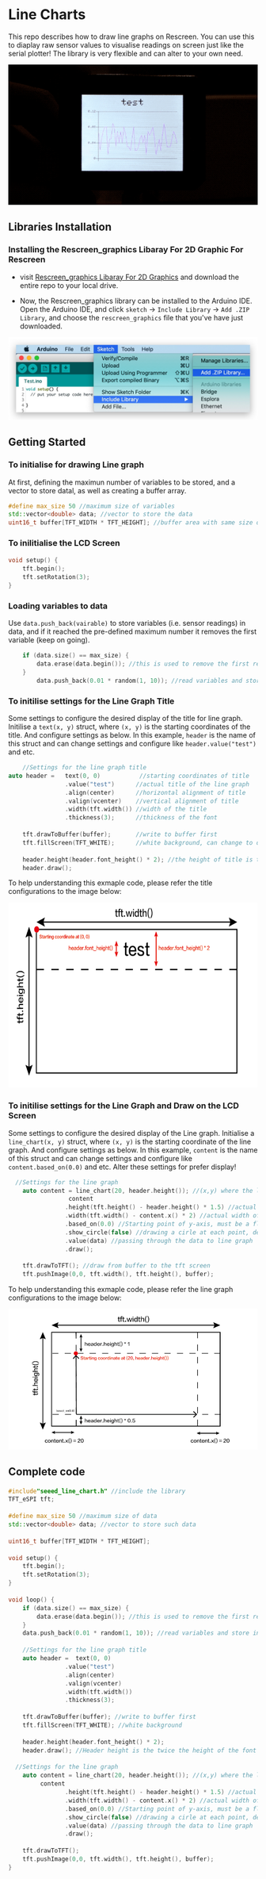 # Line Charts

This repo describes how to draw line graphs on Rescreen. You can use this to diaplay raw sensor values to visualise readings on screen just like the serial plotter! The library is very flexible and can alter to your own need.

<div align=center><img src="https://raw.githubusercontent.com/ansonhe97/rawimages/master/img/C0277.2019-11-27%2018_19_05.gif"/></div>

## Libraries Installation

### Installing the Rescreen_graphics Libaray For 2D Graphic For Rescreen

- visit [Rescreen_graphics Libaray For 2D Graphics](https://github.com/PowerfulCat/Works/tree/master/rescreen_graphics) and download the entire repo to your local drive.

- Now, the Rescreen_graphics library can be installed to the Arduino IDE. Open the Arduino IDE, and click `sketch` -> `Include Library` -> `Add .ZIP Library`, and choose the `rescreen_graphics` file that you've have just downloaded.

![InstallLibrary](https://raw.githubusercontent.com/ansonhe97/rawimages/master/img/Xnip2019-11-21_15-50-13.jpg)

## Getting Started

### To initialise for drawing Line graph

At first, defining the maximun number of variables to be stored, and a vector to store datal, as well as creating a buffer array.

```cpp
#define max_size 50 //maximum size of variables
std::vector<double> data; //vector to store the data
uint16_t buffer[TFT_WIDTH * TFT_HEIGHT]; //buffer area with same size of the screen
```

### To inilitialise the LCD Screen

```cpp
void setup() {
    tft.begin();
    tft.setRotation(3);
}
```

### Loading variables to data

Use `data.push_back(vairable)` to store variables (i.e. sensor readings) in data, and if it reached the pre-defined maximum number it removes the first variable (keep on going).

```cpp
    if (data.size() == max_size) { 
        data.erase(data.begin()); //this is used to remove the first read variable
    }
        data.push_back(0.01 * random(1, 10)); //read variables and store in data
```

### To initilise settings for the Line Graph Title

Some settings to configure the desired display of the title for line graph. Initilise a `text(x, y)` struct, where `(x, y)` is the starting coordinates of the title. And configure settings as below. In this example, `header` is the name of this struct and can change settings and configure like `header.value("test")` and etc.

```cpp
    //Settings for the line graph title
auto header =   text(0, 0)           //starting coordinates of title
                .value("test")      //actual title of the line graph
                .align(center)      //horizontal alignment of title
                .valign(vcenter)    //vertical alignment of title
                .width(tft.width()) //width of the title
                .thickness(3);      //thickness of the font

    tft.drawToBuffer(buffer);       //write to buffer first
    tft.fillScreen(TFT_WHITE);      //white background, can change to different color

    header.height(header.font_height() * 2); //the height of title is the twice the height of the font
    header.draw(); 
```

To help understanding this exmaple code, please refer the title configurations to the image below:

<div align=center><img width=645 height=374 src="https://raw.githubusercontent.com/ansonhe97/rawimages/master/img/title.png"/></div>


### To initilise settings for the Line Graph and Draw on the LCD Screen

Some settings to configure the desired display of the Line graph. Initialise a `line_chart(x, y)` struct, where `(x, y)` is the starting coordinate of the line graph. And configure settings as below. In this example, `content` is the name of this struct and can change settings and configure like `content.based_on(0.0)` and etc. Alter these settings for prefer display!

```cpp
  //Settings for the line graph
    auto content = line_chart(20, header.height()); //(x,y) where the line graph begins
                 content
                .height(tft.height() - header.height() * 1.5) //actual height of the line chart
                .width(tft.width() - content.x() * 2) //actual width of the line chart
                .based_on(0.0) //Starting point of y-axis, must be a float
                .show_circle(false) //drawing a cirle at each point, default is on.
                .value(data) //passing through the data to line graph
                .draw();

    tft.drawToTFT(); //draw from buffer to the tft screen
    tft.pushImage(0,0, tft.width(), tft.height(), buffer); 
```

To help understanding this exmaple code, please refer the line graph configurations to the image below:

<div align=center><img src="https://raw.githubusercontent.com/ansonhe97/rawimages/master/img/linegraph2.png"/></div>

## Complete code

```cpp
#include"seeed_line_chart.h" //include the library
TFT_eSPI tft;

#define max_size 50 //maximum size of data
std::vector<double> data; //vector to store such data 

uint16_t buffer[TFT_WIDTH * TFT_HEIGHT];

void setup() {
    tft.begin();
    tft.setRotation(3);
}

void loop() {
    if (data.size() == max_size) {
        data.erase(data.begin()); //this is used to remove the first read variable
    }
    data.push_back(0.01 * random(1, 10)); //read variables and store in data

    //Settings for the line graph title
    auto header =  text(0, 0)
                .value("test")
                .align(center)
                .valign(vcenter)
                .width(tft.width())
                .thickness(3);
                
    tft.drawToBuffer(buffer); //write to buffer first
    tft.fillScreen(TFT_WHITE); //white background

    header.height(header.font_height() * 2);
    header.draw(); //Header height is the twice the height of the font

  //Settings for the line graph
    auto content = line_chart(20, header.height()); //(x,y) where the line graph begins
         content
                .height(tft.height() - header.height() * 1.5) //actual height of the line chart
                .width(tft.width() - content.x() * 2) //actual width of the line chart
                .based_on(0.0) //Starting point of y-axis, must be a float
                .show_circle(false) //drawing a cirle at each point, default is on.
                .value(data) //passing through the data to line graph
                .draw();

    tft.drawToTFT();
    tft.pushImage(0,0, tft.width(), tft.height(), buffer);
}
```